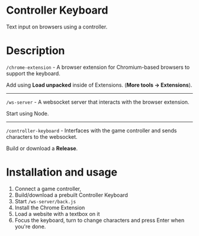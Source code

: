 # Controller Keyboard

Text input on browsers using a controller.

# Description

`/chrome-extension` - A browser extension for Chromium-based browsers to support the keyboard.

Add using **Load unpacked** inside of Extensions. (**More tools -> Extensions**).

___

`/ws-server` - A websocket server that interacts with the browser extension.

Start using Node.

___

`/controller-keyboard` - Interfaces with the game controller and sends characters to the websocket.

Build or download a **Release**.

# Installation and usage

1. Connect a game controller,
2. Build/download a prebuilt Controller Keyboard
3. Start `/ws-server/back.js`
4. Install the Chrome Extension
5. Load a website with a textbox on it
6. Focus the keyboard, turn to change characters and press Enter when you're done.